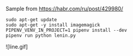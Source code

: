 Sample from https://habr.com/ru/post/429980/

``` shell
sudo apt-get update
sudo apt-get -y install imagemagick
PIPENV_VENV_IN_PROJECT=1 pipenv install --dev
pipenv run python lenin.py
```

![line.gif]
